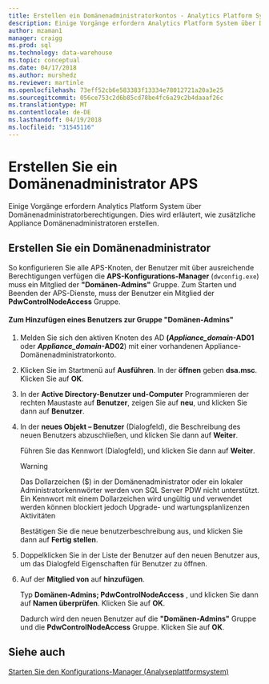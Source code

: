 ```yaml
---
title: Erstellen ein Domänenadministratorkontos - Analytics Platform System | Microsoft Docs
description: Einige Vorgänge erfordern Analytics Platform System über Domänenadministratorberechtigungen. Dies wird erläutert, wie zusätzliche Appliance Domänenadministratoren erstellen.
author: mzaman1
manager: craigg
ms.prod: sql
ms.technology: data-warehouse
ms.topic: conceptual
ms.date: 04/17/2018
ms.author: murshedz
ms.reviewer: martinle
ms.openlocfilehash: 73eff52cb6e583383f13334e78012721a20a3e25
ms.sourcegitcommit: 056ce753c2d6b85cd78be4fc6a29c2b4daaaf26c
ms.translationtype: MT
ms.contentlocale: de-DE
ms.lasthandoff: 04/19/2018
ms.locfileid: "31545116"
---
```

# <a name="create-an-aps-domain-administrator"></a>Erstellen Sie ein Domänenadministrator APS
Einige Vorgänge erfordern Analytics Platform System über Domänenadministratorberechtigungen. Dies wird erläutert, wie zusätzliche Appliance Domänenadministratoren erstellen.  
  
## <a name="create-a-domain-administrator"></a>Erstellen Sie ein Domänenadministrator  
So konfigurieren Sie alle APS-Knoten, der Benutzer mit über ausreichende Berechtigungen verfügen die **APS-Konfigurations-Manager** (`dwconfig.exe`) muss ein Mitglied der **"Domänen-Admins"** Gruppe. Zum Starten und Beenden der APS-Dienste, muss der Benutzer ein Mitglied der **PdwControlNodeAccess** Gruppe.  
  
#### <a name="to-add-a-user-to-the-domain-admins-group"></a>Zum Hinzufügen eines Benutzers zur Gruppe "Domänen-Admins"  
  
1.  Melden Sie sich den aktiven Knoten des AD **(*Appliance_domain*-AD01** oder ***Appliance_domain*-AD02**) mit einer vorhandenen Appliance-Domänenadministratorkonto.  
  
2.  Klicken Sie im Startmenü auf **Ausführen**. In der **öffnen** geben **dsa.msc**. Klicken Sie auf **OK**.  
  
3.  In der **Active Directory-Benutzer und-Computer** Programmieren der rechten Maustaste auf **Benutzer**, zeigen Sie auf **neu**, und klicken Sie dann auf **Benutzer**.  
  
4.  In der **neues Objekt – Benutzer** (Dialogfeld), die Beschreibung des neuen Benutzers abzuschließen, und klicken Sie dann auf **Weiter**.  
  
    Führen Sie das Kennwort (Dialogfeld), und klicken Sie dann auf **Weiter**.  
  
    > [!WARNING]  
    > Das Dollarzeichen ($) in der Domänenadministrator oder ein lokaler Administratorkennwörter werden von SQL Server PDW nicht unterstützt. Ein Kennwort mit einem Dollarzeichen wird ungültig und verwendet werden können blockiert jedoch Upgrade- und wartungsplanlizenzen Aktivitäten  
  
    Bestätigen Sie die neue benutzerbeschreibung aus, und klicken Sie dann auf **Fertig stellen**.  
  
5.  Doppelklicken Sie in der Liste der Benutzer auf den neuen Benutzer aus, um das Dialogfeld Eigenschaften für Benutzer zu öffnen.  
  
6.  Auf der **Mitglied von** auf **hinzufügen**.  
  
    Typ **Domänen-Admins; PdwControlNodeAccess** , und klicken Sie dann auf **Namen überprüfen**. Klicken Sie auf **OK**.  
  
    Dadurch wird den neuen Benutzer auf die **"Domänen-Admins"** Gruppe und die **PdwControlNodeAccess** Gruppe. Klicken Sie auf **OK**.  
  
## <a name="see-also"></a>Siehe auch  
[Starten Sie den Konfigurations-Manager &#40;Analyseplattformsystem&#41;](launch-the-configuration-manager.md)  
  
